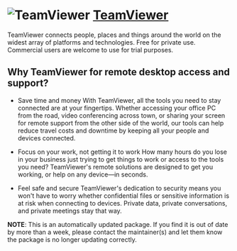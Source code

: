 # ![TeamViewer](https://cdn.rawgit.com/pauby/ChocoPackages/46f969b5/icons/teamviewer.png "TeamViewer") [TeamViewer](https://chocolatey.org/packages/teamviewer)

TeamViewer connects people, places and things around the world on the widest array of platforms and technologies.
Free for private use. Commercial users are welcome to use for trial purposes.

## Why TeamViewer for remote desktop access and support?

* Save time and money
  With TeamViewer, all the tools you need to stay connected are at your fingertips. Whether accessing your office PC from the road, video conferencing across town, or sharing your screen for remote support from the other side of the world, our tools can help reduce travel costs and downtime by keeping all your people and devices connected.

* Focus on your work, not getting it to work
  How many hours do you lose in your business just trying to get things to work or access to the tools you need? TeamViewer's remote solutions are designed to get you working, or help on any device—in seconds.

* Feel safe and secure
  TeamViewer's dedication to security means you won't have to worry whether confidential files or sensitive information is at risk when connecting to devices. Private data, private conversations, and private meetings stay that way.

**NOTE**: This is an automatically updated package. If you find it is out of date by more than a week, please contact the maintainer(s) and let them know the package is no longer updating correctly.